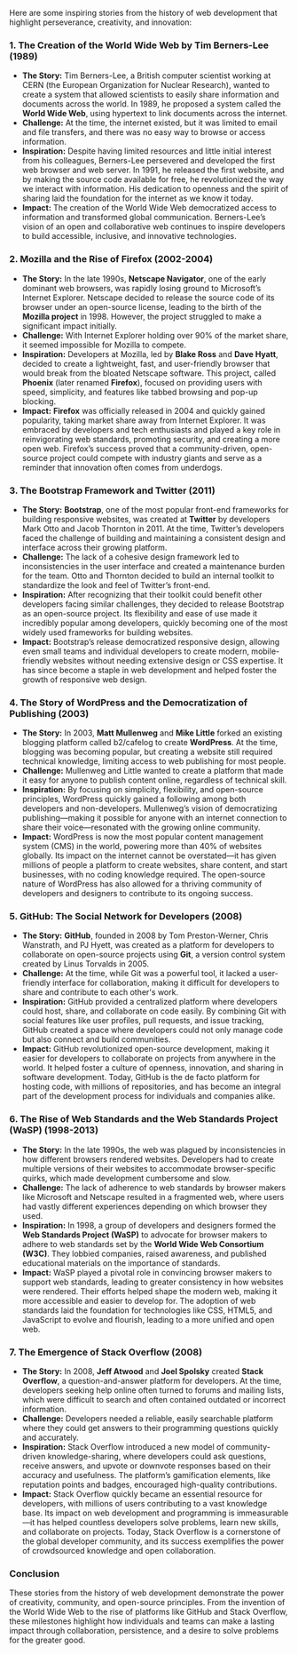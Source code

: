 Here are some inspiring stories from the history of web development that highlight perseverance, creativity, and innovation:

### 1. **The Creation of the World Wide Web by Tim Berners-Lee (1989)**
   - **The Story:** Tim Berners-Lee, a British computer scientist working at CERN (the European Organization for Nuclear Research), wanted to create a system that allowed scientists to easily share information and documents across the world. In 1989, he proposed a system called the **World Wide Web**, using hypertext to link documents across the internet.
   - **Challenge:** At the time, the internet existed, but it was limited to email and file transfers, and there was no easy way to browse or access information.
   - **Inspiration:** Despite having limited resources and little initial interest from his colleagues, Berners-Lee persevered and developed the first web browser and web server. In 1991, he released the first website, and by making the source code available for free, he revolutionized the way we interact with information. His dedication to openness and the spirit of sharing laid the foundation for the internet as we know it today.
   - **Impact:** The creation of the World Wide Web democratized access to information and transformed global communication. Berners-Lee’s vision of an open and collaborative web continues to inspire developers to build accessible, inclusive, and innovative technologies.

### 2. **Mozilla and the Rise of Firefox (2002-2004)**
   - **The Story:** In the late 1990s, **Netscape Navigator**, one of the early dominant web browsers, was rapidly losing ground to Microsoft’s Internet Explorer. Netscape decided to release the source code of its browser under an open-source license, leading to the birth of the **Mozilla project** in 1998. However, the project struggled to make a significant impact initially.
   - **Challenge:** With Internet Explorer holding over 90% of the market share, it seemed impossible for Mozilla to compete.
   - **Inspiration:** Developers at Mozilla, led by **Blake Ross** and **Dave Hyatt**, decided to create a lightweight, fast, and user-friendly browser that would break from the bloated Netscape software. This project, called **Phoenix** (later renamed **Firefox**), focused on providing users with speed, simplicity, and features like tabbed browsing and pop-up blocking.
   - **Impact:** **Firefox** was officially released in 2004 and quickly gained popularity, taking market share away from Internet Explorer. It was embraced by developers and tech enthusiasts and played a key role in reinvigorating web standards, promoting security, and creating a more open web. Firefox’s success proved that a community-driven, open-source project could compete with industry giants and serve as a reminder that innovation often comes from underdogs.

### 3. **The Bootstrap Framework and Twitter (2011)**
   - **The Story:** **Bootstrap**, one of the most popular front-end frameworks for building responsive websites, was created at **Twitter** by developers Mark Otto and Jacob Thornton in 2011. At the time, Twitter’s developers faced the challenge of building and maintaining a consistent design and interface across their growing platform.
   - **Challenge:** The lack of a cohesive design framework led to inconsistencies in the user interface and created a maintenance burden for the team. Otto and Thornton decided to build an internal toolkit to standardize the look and feel of Twitter’s front-end.
   - **Inspiration:** After recognizing that their toolkit could benefit other developers facing similar challenges, they decided to release Bootstrap as an open-source project. Its flexibility and ease of use made it incredibly popular among developers, quickly becoming one of the most widely used frameworks for building websites.
   - **Impact:** Bootstrap’s release democratized responsive design, allowing even small teams and individual developers to create modern, mobile-friendly websites without needing extensive design or CSS expertise. It has since become a staple in web development and helped foster the growth of responsive web design.

### 4. **The Story of WordPress and the Democratization of Publishing (2003)**
   - **The Story:** In 2003, **Matt Mullenweg** and **Mike Little** forked an existing blogging platform called b2/cafelog to create **WordPress**. At the time, blogging was becoming popular, but creating a website still required technical knowledge, limiting access to web publishing for most people.
   - **Challenge:** Mullenweg and Little wanted to create a platform that made it easy for anyone to publish content online, regardless of technical skill.
   - **Inspiration:** By focusing on simplicity, flexibility, and open-source principles, WordPress quickly gained a following among both developers and non-developers. Mullenweg’s vision of democratizing publishing—making it possible for anyone with an internet connection to share their voice—resonated with the growing online community.
   - **Impact:** WordPress is now the most popular content management system (CMS) in the world, powering more than 40% of websites globally. Its impact on the internet cannot be overstated—it has given millions of people a platform to create websites, share content, and start businesses, with no coding knowledge required. The open-source nature of WordPress has also allowed for a thriving community of developers and designers to contribute to its ongoing success.

### 5. **GitHub: The Social Network for Developers (2008)**
   - **The Story:** **GitHub**, founded in 2008 by Tom Preston-Werner, Chris Wanstrath, and PJ Hyett, was created as a platform for developers to collaborate on open-source projects using **Git**, a version control system created by Linus Torvalds in 2005.
   - **Challenge:** At the time, while Git was a powerful tool, it lacked a user-friendly interface for collaboration, making it difficult for developers to share and contribute to each other's work.
   - **Inspiration:** GitHub provided a centralized platform where developers could host, share, and collaborate on code easily. By combining Git with social features like user profiles, pull requests, and issue tracking, GitHub created a space where developers could not only manage code but also connect and build communities.
   - **Impact:** GitHub revolutionized open-source development, making it easier for developers to collaborate on projects from anywhere in the world. It helped foster a culture of openness, innovation, and sharing in software development. Today, GitHub is the de facto platform for hosting code, with millions of repositories, and has become an integral part of the development process for individuals and companies alike.

### 6. **The Rise of Web Standards and the Web Standards Project (WaSP) (1998-2013)**
   - **The Story:** In the late 1990s, the web was plagued by inconsistencies in how different browsers rendered websites. Developers had to create multiple versions of their websites to accommodate browser-specific quirks, which made development cumbersome and slow.
   - **Challenge:** The lack of adherence to web standards by browser makers like Microsoft and Netscape resulted in a fragmented web, where users had vastly different experiences depending on which browser they used.
   - **Inspiration:** In 1998, a group of developers and designers formed the **Web Standards Project (WaSP)** to advocate for browser makers to adhere to web standards set by the **World Wide Web Consortium (W3C)**. They lobbied companies, raised awareness, and published educational materials on the importance of standards.
   - **Impact:** WaSP played a pivotal role in convincing browser makers to support web standards, leading to greater consistency in how websites were rendered. Their efforts helped shape the modern web, making it more accessible and easier to develop for. The adoption of web standards laid the foundation for technologies like CSS, HTML5, and JavaScript to evolve and flourish, leading to a more unified and open web.

### 7. **The Emergence of Stack Overflow (2008)**
   - **The Story:** In 2008, **Jeff Atwood** and **Joel Spolsky** created **Stack Overflow**, a question-and-answer platform for developers. At the time, developers seeking help online often turned to forums and mailing lists, which were difficult to search and often contained outdated or incorrect information.
   - **Challenge:** Developers needed a reliable, easily searchable platform where they could get answers to their programming questions quickly and accurately.
   - **Inspiration:** Stack Overflow introduced a new model of community-driven knowledge-sharing, where developers could ask questions, receive answers, and upvote or downvote responses based on their accuracy and usefulness. The platform’s gamification elements, like reputation points and badges, encouraged high-quality contributions.
   - **Impact:** Stack Overflow quickly became an essential resource for developers, with millions of users contributing to a vast knowledge base. Its impact on web development and programming is immeasurable—it has helped countless developers solve problems, learn new skills, and collaborate on projects. Today, Stack Overflow is a cornerstone of the global developer community, and its success exemplifies the power of crowdsourced knowledge and open collaboration.

### Conclusion
These stories from the history of web development demonstrate the power of creativity, community, and open-source principles. From the invention of the World Wide Web to the rise of platforms like GitHub and Stack Overflow, these milestones highlight how individuals and teams can make a lasting impact through collaboration, persistence, and a desire to solve problems for the greater good.